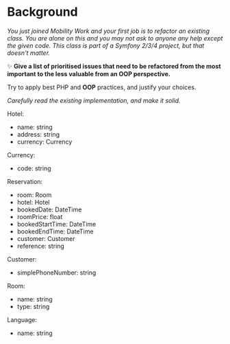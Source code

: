 # Background

_You just joined Mobility Work and your first job is to refactor an existing class. 
You are alone on this and you may not ask to anyone any help except the given code.
This class is part of a Symfony 2/3/4 project, but that doesn't matter._


✨ **Give a list of prioritised issues that need to be refactored from the most important to the less valuable from an OOP perspective.**

Try to apply best PHP and **OOP** practices, and justify your choices.

_Carefully read the existing implementation, and make it solid._

Hotel:
- name: string
- address: string
- currency: Currency

Currency:
- code: string

Reservation:
- room: Room
- hotel: Hotel
- bookedDate: DateTime
- roomPrice: float
- bookedStartTime: DateTime
- bookedEndTime: DateTime
- customer: Customer
- reference: string

Customer:
- simplePhoneNumber: string

Room:
- name: string
- type: string

Language:
- name: string